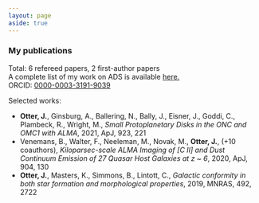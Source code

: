 ```yaml
---
layout: page
aside: true
---
```


### My publications

Total: 6 refereed papers, 2 first-author papers  
A complete list of my work on ADS is available [here.](https://ui.adsabs.harvard.edu/search/q=author%3A%22Otter%2C%20Justin%22&sort=date%20desc%2C%20bibcode%20desc&p_=0, "here.")  
ORCID: [0000-0003-3191-9039](https://orcid.org/0000-0003-3191-9039, "0000-0003-3191-9039")  

Selected works:  
- **Otter, J.**, Ginsburg, A., Ballering, N., Bally, J., Eisner, J., Goddi, C., Plambeck, R., Wright, M., *Small Protoplanetary Disks in the ONC and OMC1 with ALMA*, 2021, ApJ, 923, 221  
- Venemans, B., Walter, F., Neeleman, M., Novak, M., **Otter, J.**, (+10 coauthors), *Kiloparsec-scale ALMA Imaging of [C II] and Dust Continuum Emission of 27 Quasar Host Galaxies at z ~ 6*, 2020, ApJ, 904, 130  
- **Otter, J.**, Masters, K., Simmons, B., Lintott, C., *Galactic conformity in both star formation and morphological properties*, 2019, MNRAS, 492, 2722
